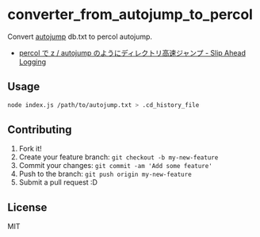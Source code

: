 # converter_from_autojump_to_percol

Convert [autojump](https://github.com/joelthelion/autojump "autojump") db.txt to percol autojump.

* [percol で z / autojump のようにディレクトリ高速ジャンプ - Slip Ahead Logging](http://stillpedant.hatenablog.com/entry/percol-cd-history "percol で z / autojump のようにディレクトリ高速ジャンプ - Slip Ahead Logging")

## Usage

``` sh
node index.js /path/to/autojump.txt > .cd_history_file
```

## Contributing

1. Fork it!
2. Create your feature branch: `git checkout -b my-new-feature`
3. Commit your changes: `git commit -am 'Add some feature'`
4. Push to the branch: `git push origin my-new-feature`
5. Submit a pull request :D

## License

MIT